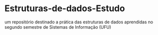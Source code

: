 # Estruturas-de-dados-Estudo
um repositório destinado a prática das estruturas de dados aprendidas no segundo semestre de Sistemas de Informação (UFU)
